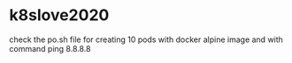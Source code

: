 # k8slove2020
check the po.sh file for creating 10 pods with docker alpine image and with command ping 8.8.8.8
